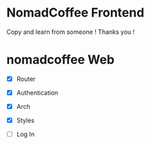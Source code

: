 # NomadCoffee Frontend

Copy and learn from someone !
Thanks you ! 
# nomadcoffee Web

- [x] Router
- [x] Authentication
- [x] Arch
- [x] Styles
- [ ] Log In

